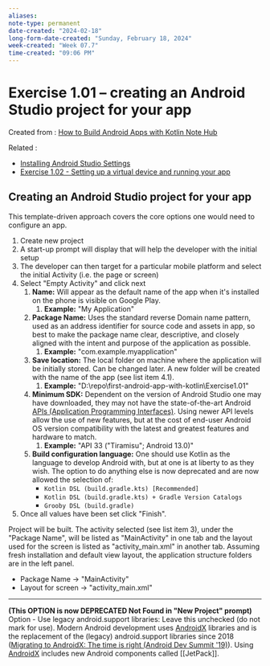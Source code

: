 ```yaml
---
aliases:
note-type: permanent
date-created: "2024-02-18"
long-form-date-created: "Sunday, February 18, 2024"
week-created: "Week 07.7"
time-created: "09:06 PM"
---
```


# Exercise 1.01 – creating an Android Studio project for your app

Created from : [How to Build Android Apps with Kotlin Note Hub](How%20to%20Build%20Android%20Apps%20with%20Kotlin%20Note%20Hub.md)

Related :

- [Installing Android Studio Settings](Installing%20Android%20Studio%20Settings.md)
- [Exercise 1.02 - Setting up a virtual device and running your app](Exercise%201.02%20-%20Setting%20up%20a%20virtual%20device%20and%20running%20your%20app.md)

## Creating an Android Studio project for your app

This template-driven approach covers the core options one would need to
configure an app.

1. Create new project
2. A start-up prompt will display that will help the developer with the initial setup
3. The developer can then target for a particular mobile platform and select the initial Activity (i.e. the page or screen)
4. Select "Empty Activity" and click next
   1. **Name:** Will appear as the default name of the app when it's installed on the phone is visible on Google Play.
      1. **Example:** "My Application"
   2. **Package Name:** Uses the standard reverse Domain name pattern, used as an address identifier for source code and assets in app, so best to make the package name clear, descriptive, and closely aligned with the intent and purpose of the application as possible.
      1. **Example:** "com.example.myapplication"
   3. **Save location:** The local folder on machine where the application will be initially stored. Can be changed later. A new folder will be created with the name of the app (see list item 4.1).
      1. **Example:** "D:\\repo\\first-android-app-with-kotlin\\Exercise1.01"
   4. **Minimum SDK:** Dependent on the version of Android Studio one may have downloaded, they may not have the state-of-the-art Android [APIs (Application Programming Interfaces)](<../../3-permanent-notes-🧲/APIs%20(Application%20Programming%20Interfaces).md>). Using newer API levels allow the use of new features, but at the cost of end-user Android OS version compatibility with the latest and greatest features and hardware to match.
      1. **Example:** "API 33 ("Tiramisu"; Android 13.0)"
   5. **Build configuration language:** One should use Kotlin as the language to develop Android with, but at one is at liberty to as they wish. The option to do anything else is now deprecated and are now allowed the selection of:
      - `Kotlin DSL (build.gradle.kts) [Recommended]`
      - `Kotlin DSL (build.gradle.kts) + Gradle Version Catalogs`
      - `Grooby DSL (build.gradle)`
5. Once all values have been set click "Finish".

Project will be built. The activity selected (see list item 3), under the
"Package Name", will be listed as "MainActivity" in one tab and the layout used
for the screen is listed as "activity_main.xml" in another tab. Assuming fresh
installation and default view layout, the application structure folders are in
the left panel.

- Package Name -> "MainActivity"
- Layout for screen -> "activity_main.xml"

---

**(This OPTION is now DEPRECATED Not Found in "New Project" prompt)** Option - Use legacy android.support libraries: Leave this unchecked (do not mark for use). Modern Android development uses [AndroidX](AndroidX) libraries and is the replacement of the (legacy) android.support libraries since 2018 ([Migrating to AndroidX: The time is right (Android Dev Summit '19)](https://www.youtube.com/watch?v=Hyt7LR5mXLc&ab_channel=AndroidDevelopers)). Using [AndroidX](AndroidX) includes new Android components called [[JetPack]].
